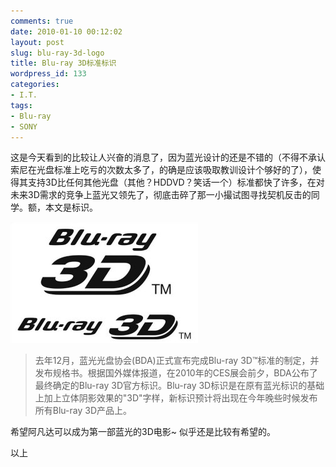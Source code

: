 ```yaml
---
comments: true
date: 2010-01-10 00:12:02
layout: post
slug: blu-ray-3d-logo
title: Blu-ray 3D标准标识
wordpress_id: 133
categories:
- I.T.
tags:
- Blu-ray
- SONY
---
```


这是今天看到的比较让人兴奋的消息了，因为蓝光设计的还是不错的（不得不承认索尼在光盘标准上吃亏的次数太多了，的确是应该吸取教训设计个够好的了），使得其支持3D比任何其他光盘（其他？HDDVD？笑话一个）标准都快了许多，在对未来3D需求的竞争上蓝光又领先了，彻底击碎了那一小撮试图寻找契机反击的同学。额，本文是标识。




![](/images/uploads/zb/bluray3dlogo.jpg)




>

>
> 去年12月，蓝光光盘协会(BDA)正式宣布完成Blu-ray 3D™标准的制定，并发布规格书。根据国外媒体报道，在2010年的CES展会前夕，BDA公布了最终确定的Blu-ray 3D官方标识。Blu-ray 3D标识是在原有蓝光标识的基础上加上立体阴影效果的"3D"字样，新标识预计将出现在今年晚些时候发布所有Blu-ray 3D产品上。
>
>





希望阿凡达可以成为第一部蓝光的3D电影~ 似乎还是比较有希望的。




以上
